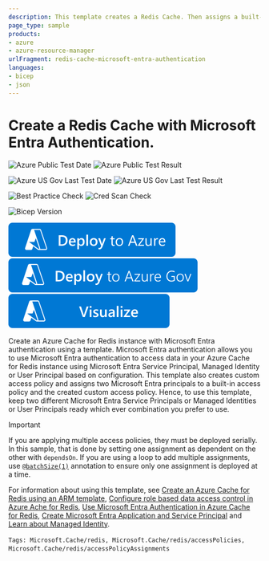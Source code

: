 ```yaml
---
description: This template creates a Redis Cache. Then assigns a built-in access policy to a redis user. Then creates a custom access policy. And then assigns the custom access policy to another Redis user.
page_type: sample
products:
- azure
- azure-resource-manager
urlFragment: redis-cache-microsoft-entra-authentication
languages:
- bicep
- json
---
```

# Create a Redis Cache with Microsoft Entra Authentication.

![Azure Public Test Date](https://azurequickstartsservice.blob.core.windows.net/badges/quickstarts/microsoft.cache/redis-cache/PublicLastTestDate.svg)
![Azure Public Test Result](https://azurequickstartsservice.blob.core.windows.net/badges/quickstarts/microsoft.cache/redis-cache/PublicDeployment.svg)

![Azure US Gov Last Test Date](https://azurequickstartsservice.blob.core.windows.net/badges/quickstarts/microsoft.cache/redis-cache/FairfaxLastTestDate.svg)
![Azure US Gov Last Test Result](https://azurequickstartsservice.blob.core.windows.net/badges/quickstarts/microsoft.cache/redis-cache/FairfaxDeployment.svg)

![Best Practice Check](https://azurequickstartsservice.blob.core.windows.net/badges/quickstarts/microsoft.cache/redis-cache/BestPracticeResult.svg)
![Cred Scan Check](https://azurequickstartsservice.blob.core.windows.net/badges/quickstarts/microsoft.cache/redis-cache/CredScanResult.svg)

![Bicep Version](https://azurequickstartsservice.blob.core.windows.net/badges/quickstarts/microsoft.cache/redis-cache/BicepVersion.svg)

[![Deploy To Azure](https://raw.githubusercontent.com/Azure/azure-quickstart-templates/master/1-CONTRIBUTION-GUIDE/images/deploytoazure.svg?sanitize=true)](https://portal.azure.com/#create/Microsoft.Template/uri/https%3A%2F%2Fraw.githubusercontent.com%2FAzure%2Fazure-quickstart-templates%2Fmaster%2Fquickstarts%2Fmicrosoft.cache%2Fredis-cache-microsoft-entra-authentication%2Fazuredeploy.json)
[![Deploy To Azure US Gov](https://raw.githubusercontent.com/Azure/azure-quickstart-templates/master/1-CONTRIBUTION-GUIDE/images/deploytoazuregov.svg?sanitize=true)](https://portal.azure.us/#create/Microsoft.Template/uri/https%3A%2F%2Fraw.githubusercontent.com%2FAzure%2Fazure-quickstart-templates%2Fmaster%2Fquickstarts%2Fmicrosoft.cache%2Fredis-cache-microsoft-entra-authentication%2Fazuredeploy.json)
[![Visualize](https://raw.githubusercontent.com/Azure/azure-quickstart-templates/master/1-CONTRIBUTION-GUIDE/images/visualizebutton.svg?sanitize=true)](http://armviz.io/#/?load=https%3A%2F%2Fraw.githubusercontent.com%2FAzure%2Fazure-quickstart-templates%2Fmaster%2Fquickstarts%2Fmicrosoft.cache%2Fredis-cache-microsoft-entra-authentication%2Fazuredeploy.json)

Create an Azure Cache for Redis instance with Microsoft Entra authentication using a template. Microsoft Entra authentication allows you to use Microsoft Entra authentication to access data in your Azure Cache for Redis instance using Microsoft Entra Service Principal, Managed Identity or User Principal based on configuration. This template also creates custom access policy and assigns two Microsoft Entra principals to a built-in access policy and the created custom access policy. Hence, to use this template, keep two different Microsoft Entra Service Principals or Managed Identities or User Principals ready which ever combination you prefer to use.

> [!IMPORTANT]
>
> If you are applying multiple access policies, they must be deployed serially. In this sample, that is done by setting one assignment as dependent on the other with `dependsOn`. If you are using a loop to add multiple assignments, use [`@batchSize(1)`](https://learn.microsoft.com/azure/azure-resource-manager/bicep/loops#deploy-in-batches) annotation to ensure only one assignment is deployed at a time.

For information about using this template, see [Create an Azure Cache for Redis using an ARM template](https://azure.microsoft.com/documentation/articles/cache-redis-cache-arm-provision/), [Configure role based data access control in Azure Ache for Redis](https://learn.microsoft.com/en-us/azure/azure-cache-for-redis/cache-configure-role-based-access-control#permissions-for-your-data-access-policy), [Use Microsoft Entra Authentication in Azure Cache for Redis](https://learn.microsoft.com/en-us/azure/azure-cache-for-redis/cache-azure-active-directory-for-authentication), [Create Microsoft Entra Application and Service Principal](https://learn.microsoft.com/en-us/azure/active-directory/develop/howto-create-service-principal-portal) and [Learn about Managed Identity](https://learn.microsoft.com/en-us/azure/active-directory/managed-identities-azure-resources/).

`Tags: Microsoft.Cache/redis, Microsoft.Cache/redis/accessPolicies, Microsoft.Cache/redis/accessPolicyAssignments`
